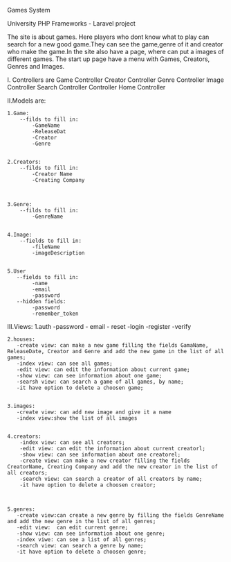 Games System

University PHP Frameworks - Laravel project

The site is about games. Here players who dont know what to play can search for a new good game.They can see the game,genre of it and creator who make the game.In the site also have a page, where can put a images of different games. The start up page have a menu with Games, Creators, Genres and Images.






I. Controllers are
    Game Controller
    Creator Controller
    Genre Controller
    Image Controller
    Search Controller
    Controller
    Home Controller




II.Models are:


    1.Game:
        --filds to fill in:
            -GameName
            -ReleaseDat
            -Creator
            -Genre
	    
	    
    2.Creators:
        --filds to fill in:
            -Creator Name
            -Creating Company
	    
	    
	    
    3.Genre:
        --filds to fill in:
            -GenreName
	    
	    
    4.Image:
        --fields to fill in:
            -fileName
            -imageDescription
	    
	    
    5.User
       --fields to fill in:
            -name
            -email
            -password
       --hidden fields:
            -password
            -remember_token
	    
	    
	    
	    
	    
	    
	    
III.Views:
    1.auth -password - email - reset -login -register -verify
    
    
    2.houses:    
       -create view: can make a new game filling the fields GamaName, ReleaseDate, Creator and Genre and add the new game in the list of all games;
       -index view: can see all games;
       -edit view: can edit the information about current game;
       -show view: can see information about one game;
       -searsh view: can search a game of all games, by name;
       -it have option to delete a choosen game;
       
       
    3.images:   
       -create view: can add new image and give it a name
       -index view:show the list of all images
       
       
    4.creators:
        -index view: can see all creators;
        -edit view: can edit the information about current creatorl;
        -show view: can see information about one creatorel;
        -create view: can make a new creator filling the fields CreatorName, Creating Company and add the new creator in the list of all creators;
        -search view: can search a creator of all creators by name;
        -it have option to delete a choosen creator;
	
	
	
    5.genres:
       -create view:can create a new genre by filling the fields GenreName and add the new genre in the list of all genres;
       -edit view:  can edit current genre;
       -show view: can see information about one genre;
       -index viwe: can see a list of all genres;
       -search view: can search a genre by name;
       -it have option to delete a choosen genre;
